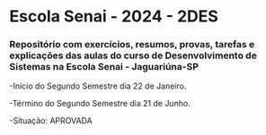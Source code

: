 # Escola Senai - 2024 - 2DES

### Repositório com exercícios, resumos, provas, tarefas e explicações das aulas do curso de Desenvolvimento de Sistemas na Escola Senai - Jaguariúna-SP

-Início do Segundo Semestre dia 22 de Janeiro.

-Término do Segundo Semestre dia 21 de Junho.

-Situação: APROVADA
